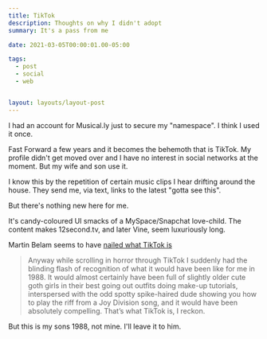 ```yaml
---
title: TikTok
description: Thoughts on why I didn't adopt
summary: It's a pass from me

date: 2021-03-05T00:00:01.00-05:00

tags:
  - post
  - social
  - web


layout: layouts/layout-post
---
```

I had an account for Musical.ly just to secure my "namespace". I think I used it once.

Fast Forward a few years and it becomes the behemoth that is TikTok. My profile didn't get moved over and I have no interest in social networks at the moment. But my wife and son use it.

I know this by the repetition of certain music clips I hear drifting around the house. They send me, via text, links to the latest "gotta see this".

But there's nothing new here for me.

It's candy-coloured UI smacks of a MySpace/Snapchat love-child. The content makes 12second.tv, and later Vine, seem luxuriously long.

Martin Belam seems to have [nailed what TikTok is](https://martinbelam.com/2021/the-day-that-i-finally-understood-tiktok/ "Blog entry")

> Anyway while scrolling in horror through TikTok I suddenly had the blinding flash of recognition of what it would have been like for me in 1988. It would almost certainly have been full of slightly older cute goth girls in their best going out outfits doing make-up tutorials, interspersed with the odd spotty spike-haired dude showing you how to play the riff from a Joy Division song, and it would have been absolutely compelling. That’s what TikTok is, I reckon.

But this is my sons 1988, not mine. I'll leave it to him.